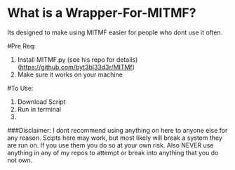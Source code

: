 # What is a Wrapper-For-MITMF?
Its designed to make using MITMF easier for people who dont use it often.

#Pre Req:
1. Install MITMF.py (see his repo for details)(https://github.com/byt3bl33d3r/MITMf)
2. Make sure it works on your machine

#To Use:
1. Download Script
2. Run in terminal
3. 
###Disclaimer: I dont recommend using anything on here to anyone else for any reason. Scipts here may work, but most likely will break a system they are run on. If you use them you do so at your own risk. Also NEVER use anything in any of my repos to attempt or break into anything that you do not own.
